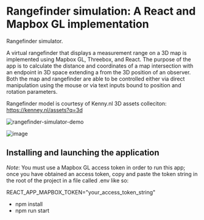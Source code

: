 # Rangefinder simulation: A React and Mapbox GL implementation

Rangefinder simulator.

A virtual rangefinder that displays a measurement range on a 3D map is implemented using Mapbox GL, Threebox, and React. The purpose of the app is to calculate the distance and coordinates of a map intersection with an endpoint in 3D space extending a from the 3D position of an observer. Both the map and rangefinder are able to be controlled either via direct manipulation using the mouse or via text inputs bound to position and rotation parameters.

Rangefinder model is courtesy of Kenny.nl 3D assets colleciton: https://kenney.nl/assets?q=3d

![rangefinder-simulator-demo](https://github.com/ptr-cs/rangefinder-simulator/assets/112029487/09cea04c-e847-406c-82ec-fe99308e39b0)

![image](https://github.com/ptr-cs/rangefinder-simulator/assets/112029487/50b3714b-e3d3-4766-9e5f-9ca9992c19fe)

## Installing and launching the application

*Note*: You must use a Mapbox GL access token in order to run this app; once you have obtained an access token, copy and paste the token string in the root of the project in a file called .env like so:

  REACT_APP_MAPBOX_TOKEN="your_access_token_string"

- npm install
- npm run start
  
